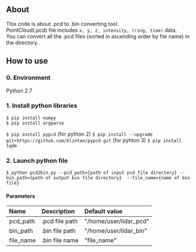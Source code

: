 ## About ##

This code is about .pcd to .bin converting tool.  
PointCloud(.pcd) file includes `x, y, z, intensity, (ring, time)` data.  
You can convert all the .pcd files (sorted in ascending order by file name) in the directory.  

## How to use ##
### 0. Environment ###
Python 2.7

### 1. Install python libraries ###
`$ pip install numpy`  
`$ pip install argparse`  

`$ pip install pypcd`  (for python 2)
`$ pip install --upgrade git+https://github.com/klintan/pypcd.git` (for pyhton 3)
`$ pip install tqdm`  

### 2. Launch python file ###
`$ python pcd2bin.py --pcd_path={path of input pcd file directory} --bin_path={path of output bin file directory}  --file_name={name of bin file}`

#### Parameters ####
|Name|Description|Default value|
|:---|:---|:---|
|pcd_path|.pcd file path|"/home/user/lidar_pcd"|
|bin_path|.bin file path|"/home/user/lidar_bin"|
|file_name|.bin file name|"file_name"|
